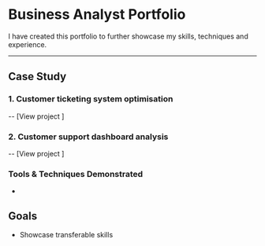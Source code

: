 # Business Analyst Portfolio

I have created this portfolio to further showcase my skills, techniques and experience. 

---

## Case Study

### 1. Customer ticketing system optimisation
-- [View project ]

### 2. Customer support dashboard analysis
-- [View project ]

### Tools & Techniques Demonstrated
-

## Goals
- Showcase transferable skills
